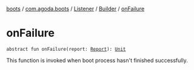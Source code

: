 [boots](../../../index.md) / [com.agoda.boots](../../index.md) / [Listener](../index.md) / [Builder](index.md) / [onFailure](./on-failure.md)

# onFailure

`abstract fun onFailure(report: `[`Report`](../../-report/index.md)`): `[`Unit`](https://kotlinlang.org/api/latest/jvm/stdlib/kotlin/-unit/index.html)

This function is invoked when boot process hasn't finished successfully.

